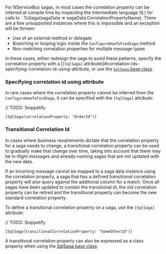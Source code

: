 For NServiceBus sagas, in most cases the correlation property can be inferred at compile time by inspecting the intermediate language (IL) for calls to `.ToSaga(sagaData => sagaData.CorrelationPropertyName). There are a few unsupported instances where this is impossible and an exception will be thrown:

* Use of an external method or delegate
* Branching or looping logic inside the `ConfigureHowToFindSaga` method
* Non-matching correlation properties for multiple message types

In these cases, either redesign the saga to avoid these patterns, specify the correlation property with a [`[SqlSaga]` attribute](#correlation-ids-specifying-correlation-id-using-attribute, or use the [`SqlSaga` base class](sqlsaga.md).

### Specifying correlation id using attribute

In rare cases where the correlation property cannot be inferred from the `ConfigureHowToFindSaga`, it can be specified with the `[SqlSaga]` attribute:

// TODO: Snippetify
```
[SqlSaga(correlationProperty: "OrderId")]
```

### Transitional Correlation Id

In cases where business reuqirements dictate that the correlation property for a saga needs to change, a transitional correlation property can be used to gradually make that change over time, taking into account that there may be in-flight messages and already-running sagas that are not updated with the new data.

If an incoming message cannot be mapped to a saga data instance using the correlation property, a saga that has a defined _transitional_ correlation property will also query against the additional column for a match. Once all sagas have been updated to contain the transitional id, the old correlation property can be retired and the transitional property can become the new standard correlation property.

To define a transitional correlation property on a saga, use the `[SqlSaga]` attribute:

// TODO: Snippetify
```
[SqlSaga(transitionalCorrelationProperty: "SomeOtherId")]
```

A transitional correlation property can also be expressed as a class property when using the [SqlSaga base class](sqlsaga.md#correlation-ids-correlation-and-transitional-ids).